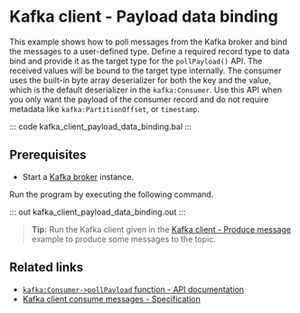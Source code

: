 # Kafka client - Payload data binding

This example shows how to poll messages from the Kafka broker and bind the messages to a user-defined type. Define a required record type to data bind and provide it as the target type for the `pollPayload()` API. The received values will be bound to the target type internally. The consumer uses the built-in byte array deserializer for both the key and the value, which is the default deserializer in the `kafka:Consumer`. Use this API when you only want the payload of the consumer record and do not require metadata like `kafka:PartitionOffset`, or `timestamp`.

::: code kafka_client_payload_data_binding.bal :::

## Prerequisites
- Start a [Kafka broker](https://kafka.apache.org/quickstart) instance.

Run the program by executing the following command.

::: out kafka_client_payload_data_binding.out :::

>**Tip:** Run the Kafka client given in the [Kafka client - Produce message](/learn/by-example/kafka-client-produce-message) example to produce some messages to the topic.

## Related links
- [`kafka:Consumer->pollPayload` function - API documentation](https://lib.ballerina.io/ballerinax/kafka/latest/clients/Consumer#pollPayload)
- [Kafka client consume messages - Specification](https://github.com/ballerina-platform/module-ballerinax-kafka/blob/master/docs/spec/spec.md#422-consume-messages)
